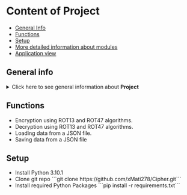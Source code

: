 # Content of Project
* [General Info](#general-info)
* [Functions](#functions)
* [Setup](#setup)
* [More detailed information about modules](#more-detailed-information-about-modules)
* [Application view](#application-view)

## General info
<details>
<summary>Click here to see general information about <b>Project</b></summary>
An application for <a href="https://en.wikipedia.org/wiki/ROT13">ROT13</a> and
<a href="https://en.wikipedia.org/wiki/ROT13#Variants">ROT47</a> encryption is
a tool that allows encrypting and decryptingtexts using the
popular ROT13 and ROT47 algorithms. It is a simple and useful application that 
can be handy for safeguarding confidential information.
</details>

## Functions
<ul>
<li>Encryption using ROT13 and ROT47 algorithms.</li>
<li>Decryption using ROT13 and ROT47 algorithms.</li>
<li>Loading data from a JSON file.</li>
<li>Saving data from a JSON file</li>
</ul>

## Setup
<ul>
<li>Install Python 3.10.1</li>
<li>Clone git repo ```git clone https://github.com/xMati278/Cipher.git```</li>
<li>Install required Python Packages ```pip install -r requirements.txt```</li>
</ul>